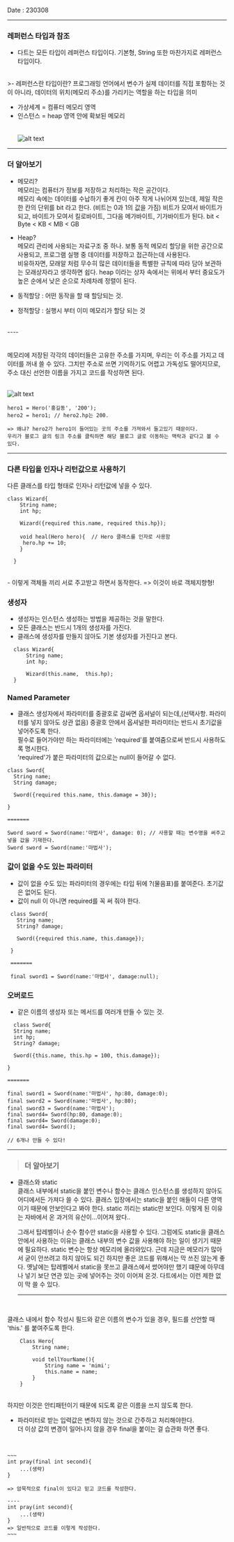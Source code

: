 Date : 230308

----
### 레퍼런스 타입과 참조

 - 다트는 모든 타입이 레퍼런스 타입이다. 기본형, String 또한 마찬가지로 레퍼런스 타입이다.    
<br/>
    >-  레퍼런스란 타입이란?  
   프로그래밍 언어에서 변수가 실제 데이터를 직접 포함하는 것이 아니라,   
   데이터의 위치(메모리 주소)를 가리키는 역할을 하는 타입을 의미

<br/>

- 가상세계 = 컴퓨터 메모리 영역
- 인스턴스 = heap 영역 안에 확보된 메모리  
  <br/>
  <br/>
    ![alt text](image-12.png)  

---- 
### 더 알아보기 

- 메모리?  
    메모리는 컴퓨터가 정보를 저장하고 처리하는 작은 공간이다.  
    메모리 속에는 데이터를 수납하기 좋게 칸이 아주 작게 나뉘어져 있는데, 
    제일 작은 한 칸의 단위를 bit 라고 한다. (비트는 0과 1의 값을 가짐)
    비트가 모여서 바이트가 되고, 바이트가 모여서 킬로바이트, 그다음 메가바이트, 기가바이트가 된다.
    bit < Byte < KB < MB < GB
    
 - Heap?  
   메모리 관리에 사용되는 자료구조 중 하나. 보통 동적 메모리 할당을 위한 공간으로 사용되고, 프로그램 실행 중 데이터를 저장하고 접근하는데 사용된다.  
   비유하자면, 모래알 처럼 무수히 많은 데이터들을 특별한 규칙에 따라 담아 보관하는 모래상자라고 생각하면 쉽다.
   heap 이라는 상자 속에서는 위에서 부터 중요도가 높은 순에서 낮은 순으로 차례차례 정렬이 된다.
   
 - 동적할당 : 어떤 동작을 할 때 할당되는 것. 
 - 정적할당 : 실행시 부터 이미 메모리가 할당 되는 것  
  <br/>
  ----  
<br/>
<br/>
<br/>
  메모리에 저장된 각각의 데이터들은 고유한 주소를 가지며, 우리는 이 주소를 가지고 데이터를 꺼내 쓸 수 있다.
  그치만 주소로 쓰면 기억하기도 어렵고 가독성도 떨어지므로, 주소 대신 선언한 이름을 가지고 코드를 작성하면 된다.
  
  <br/>
  <br/>

![alt text](image-13.png)


    
    hero1 = Hero('홍길동', '200'); 
    hero2 = hero1; // hero2.hp는 200. 

    => 왜냐? hero2가 hero1이 들어있는 곳의 주소를 가져와서 들고있기 때문이다.   
    우리가 블로그 글의 링크 주소를 클릭하면 해당 블로그 글로 이동하는 맥락과 같다고 볼 수 있다.
    
   
---- 

### 다른 타입을 인자나 리턴값으로 사용하기

다른 클래스를 타입 형태로 인자나 리턴값에 넣을 수 있다.
~~~
class Wizard{
    String name;
    int hp;    

    Wizard({required this.name, required this.hp});

    void heal(Hero hero){  // Hero 클래스를 인자로 사용함
     hero.hp += 10;    
    }

  }
~~~
<br/>
  - 이렇게 객체들 끼리 서로 주고받고 하면서 동작한다. => 이것이 바로 객체지향형!


### 생성자
  -   생성자는 인스턴스 생성하는 방법을 제공하는 것을 말한다.
  -   모든 클래스는 반드시 1개의 생성자를 가진다.
  -   클래스에 생성자를 만들지 않아도 기본 생성자를 가진다고 본다.
  ~~~
    class Wizard{
        String name;
        int hp;    

        Wizard(this.name,  this.hp);
    }
  ~~~
  
### Named Parameter

  - 클래스 생성자에서 파라미터를 중괄호로 감싸면 옵셔널이 되는데,(선택사항. 파라미터를 넣지 않아도 상관 없음) 
 중괄호 안에서 옵셔널한 파라미터는 반드시 초기값을 넣어주도록 한다.  
 필수로 들어가야만 하는 파라미터에는 'required'를 붙여줌으로써 반드시 사용하도록 명시한다.  
 'required'가 붙은 파라미터의 값으로는 null이 들어갈 수 없다.  
 
  ~~~
  class Sword{
    String name;
    String damage;

    Sword({required this.name, this.damage = 30});

  }
  
  =======

  Sword sword = Sword(name:'마법사', damage: 0); // 사용할 때는 변수명을 써주고 넣을 값을 기재한다.
  Sword sword = Sword(name:'마법사');

  ~~~

### 값이 없을 수도 있는 파라미터
- 값이 없을 수도 있는 파라미터의 경우에는 타입 뒤에 ?(물음표)를 붙여준다. 초기값은 없어도 된다.
- 값이 null 이 아니면 required를 꼭 써 줘야 한다.  

 ~~~
  class Sword{
    String name;
    String? damage;

    Sword({required this.name, this.damage});

  }
  
  =======

  final sword1 = Sword(name:'마법사', damage:null);
  ~~~
   
### 오버로드

  - 같은 이름의 생성자 또는 메서드를 여러개 만들 수 있는 것.
  
  
  ~~~
    class Sword{
    String name;
    int hp;
    String? damage;

    Sword({this.name, this.hp = 100, this.damage});

  }
  
  =======

  final sword1 = Sword(name:'마법사', hp:80, damage:0);
  final sword2 = Sword(name:'마법사', hp:80);
  final sword3 = Sword(name:'마법사');  
  final sword4= Sword(hp:80, damage:0);
  final sword4= Sword(damage:0);
  final sword4= Sword();

  // 6개나 만들 수 있다!
  ~~~  
----
> ### 더 알아보기

- 클래스와 static    
  클래스 내부에서 static을 붙인 변수나 함수는 클래스 인스턴스를 생성하지 않아도 어디에서든 가져다 쓸 수 있다.
  클래스 입장에서는 static을 붙인 애들이 다른 영역이기 때문에 안보인다고 봐야 한다.
  static 끼리는 static만 보인다.
  이렇게 된 이유는 자바에서 온 과거의 유산이...이어져 왔다..

  그래서 탑레벨이나 순수 함수만 static을 사용할 수 있다.
  그럼에도 static을 클래스 안에서 사용하는 이유는 클래스 내부의 변수 값을 사용해야 하는 일이 생기기 때문에 필요하다.
  static 변수는 항상 메모리에 올라와있다. 근데 지금은 메모리가 많아서 굳이 안쓰려고 하지 않아도 되긴 하지만 좋은 코드를 위해서는 막 쓰진 않는게 좋다.
  옛날에는 탑레벨에서 static을 못쓰고 클래스에서 썼어야만 했기 떄문에 아무데나 넣기 보단 연관 있는 곳에 넣어주는 것이 이어져 온것.
  다트에서는 이런 제한 없이 막 쓸 수 있다.

  ---
</br>

클래스 내에서 함수 작성시 필드와 같은 이름의 변수가 있을 경우, 필드를 선언할 때 'this.' 를 붙여주도록 한다.  

~~~
    Class Hero{
        String name;

        void tellYourName(){
            String name = 'mimi';
            this.name = name;
        }
    }
~~~
</br>
   하지만 이것은 안티패턴이기 때문에 되도록 같은 이름을 쓰지 않도록 한다.  

</br>   

- 파라미터로 받는 입력값은 변하지 않는 것으로 간주하고 처리해야한다.  
  더 이상 값의 변경이 일어나지 않을 경우 final을 붙이는 걸 습관화 하면 좋다.  

</br> 
    
    ~~~ 
    int pray(final int second){
        ...(생략)
    }

    => 암묵적으로 final이 있다고 믿고 코드를 작성한다.

    ---- 
    int pray(int second){
        ...(생략)
    }
    => 일반적으로 코드를 이렇게 작성한다.
    ~~~

